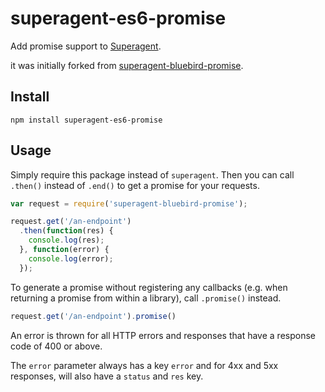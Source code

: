 superagent-es6-promise
===========================


Add promise support to
[Superagent](http://visionmedia.github.io/superagent/).

it was initially forked from [superagent-bluebird-promise](https://github.com/KyleAMathews/superagent-bluebird-promise).

## Install
`npm install superagent-es6-promise`

## Usage
Simply require this package instead of `superagent`. Then you can call `.then()` instead of `.end()` to get a promise for your requests.

```javascript
var request = require('superagent-bluebird-promise');

request.get('/an-endpoint')
  .then(function(res) {
    console.log(res);
  }, function(error) {
    console.log(error);
  });
```

To generate a promise without registering any callbacks (e.g. when returning a promise from within a library), call `.promise()` instead.

```javascript
request.get('/an-endpoint').promise()
```


An error is thrown for all HTTP errors and responses that have a response code of 400 or above.

The `error` parameter always has a key `error` and for 4xx and 5xx responses, will also have a `status` and `res` key.